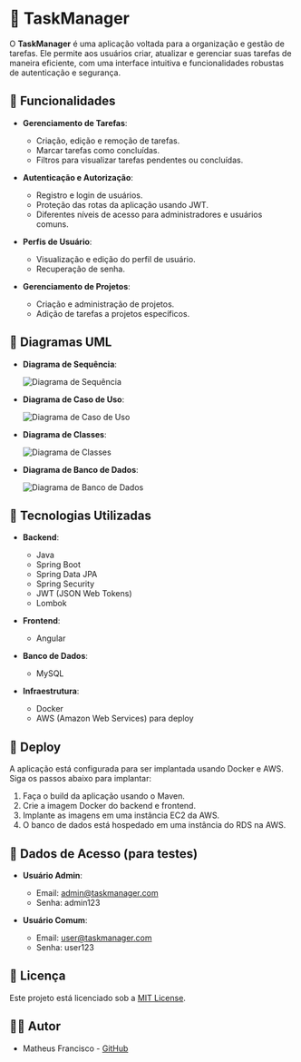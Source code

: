 # 📝 TaskManager

O **TaskManager** é uma aplicação voltada para a organização e gestão de tarefas. Ele permite aos usuários criar, atualizar e gerenciar suas tarefas de maneira eficiente, com uma interface intuitiva e funcionalidades robustas de autenticação e segurança.

## 📌 Funcionalidades

- **Gerenciamento de Tarefas**: 
  - Criação, edição e remoção de tarefas.
  - Marcar tarefas como concluídas.
  - Filtros para visualizar tarefas pendentes ou concluídas.

- **Autenticação e Autorização**:
  - Registro e login de usuários.
  - Proteção das rotas da aplicação usando JWT.
  - Diferentes níveis de acesso para administradores e usuários comuns.

- **Perfis de Usuário**:
  - Visualização e edição do perfil de usuário.
  - Recuperação de senha.

- **Gerenciamento de Projetos**: 
  - Criação e administração de projetos.
  - Adição de tarefas a projetos específicos.

## 🎨 Diagramas UML

- **Diagrama de Sequência**:

  ![Diagrama de Sequência](link_para_diagrama_sequencia)

- **Diagrama de Caso de Uso**:

  ![Diagrama de Caso de Uso](link_para_diagrama_caso_uso)

- **Diagrama de Classes**:

  ![Diagrama de Classes](link_para_diagrama_classes)

- **Diagrama de Banco de Dados**:

  ![Diagrama de Banco de Dados](link_para_diagrama_banco_dados)

## 🚀 Tecnologias Utilizadas

- **Backend**:
  - Java
  - Spring Boot
  - Spring Data JPA
  - Spring Security
  - JWT (JSON Web Tokens)
  - Lombok
  
- **Frontend**:
  - Angular
  
- **Banco de Dados**:
  - MySQL
  
- **Infraestrutura**:
  - Docker
  - AWS (Amazon Web Services) para deploy

## 🚧 Deploy

A aplicação está configurada para ser implantada usando Docker e AWS. Siga os passos abaixo para implantar:

1. Faça o build da aplicação usando o Maven.
2. Crie a imagem Docker do backend e frontend.
3. Implante as imagens em uma instância EC2 da AWS.
4. O banco de dados está hospedado em uma instância do RDS na AWS.

## 👥 Dados de Acesso (para testes)

- **Usuário Admin**:
  - Email: admin@taskmanager.com
  - Senha: admin123

- **Usuário Comum**:
  - Email: user@taskmanager.com
  - Senha: user123

## 📜 Licença

Este projeto está licenciado sob a [MIT License](LICENSE).

## 👨‍💻 Autor

- Matheus Francisco - [GitHub](https://github.com/mathfrancisco)
